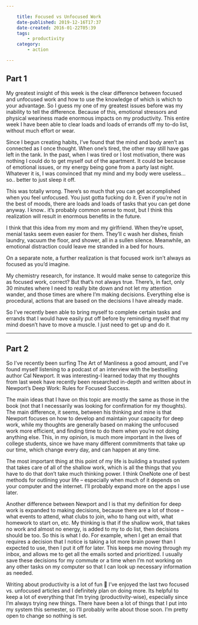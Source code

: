 ```yaml
---

    title: Focused vs Unfocused Work
    date-published: 2019-12-16T17:37
    date-created: 2016-01-22T05:39
    tags:
        - productivity
    category:
        - action

---
```


## Part 1

My greatest insight of this week is the clear difference between focused and unfocused work and how to use the knowledge of which is which to your advantage. So I guess my one of my greatest issues before was my inability to tell the difference. Because of this, emotional stressors and physical weariness made enormous impacts on my productivity. This entire week I have been able to clear loads and loads of errands off my to-do list, without much effort or wear.

Since I begun creating habits, I’ve found that the mind and body aren’t as connected as I once thought. When one’s tired, the other may still have gas left in the tank. In the past, when I was tired or I lost motivation, there was nothing I could do to get myself out of the apartment. It could be because of emotional issues, or my energy being gone from a party last night. Whatever it is, I was convinced that my mind and my body were useless… so.. better to just sleep it off.

This was totally wrong. There’s so much that you can get accomplished when you feel unfocused. You just gotta fucking do it. Even if you’re not in the best of moods, there are loads and loads of tasks that you can get done anyway. I know.. it’s probably common sense to most, but I think this realization will result in enormous benefits in the future.

I think that this idea from my mom and my girlfriend. When they’re upset, menial tasks seem even easier for them. They’ll c wash her dishes, finish laundry, vacuum the floor, and shower, all in a sullen silence. Meanwhile, an emotional distraction could leave me stranded in a bed for hours.

On a separate note, a further realization is that focused work isn’t always as focused as you’d imagine.

My chemistry research, for instance. It would make sense to categorize this as focused work, correct? But that’s not always true. There’s, in fact, only 30 minutes where I need to really bite down and not let my attention wander, and those times are where I’m making decisions. Everything else is procedural, actions that are based on the decisions I have already made.

So I’ve recently been able to bring myself to complete certain tasks and errands that I would have easily put off before by reminding myself that my mind doesn’t have to move a muscle. I just need to get up and do it.

---

## Part 2



So I’ve recently been surfing The Art of Manliness a good amount, and I’ve found myself listening to a podcast of an interview with the bestselling author Cal Newport. It was interesting-I learned today that my thoughts from last week have recently been researched in-depth and written about in Newport’s Deep Work: Rules for Focused Success.

The main ideas that I have on this topic are mostly the same as those in the book (not that I necessarily was looking for confirmation for my thoughts). The main difference, it seems, between his thinking and mine is that Newport focuses on how to develop and maintain your capacity for deep work, while my thoughts are generally based on making the unfocused work more efficient, and finding time to do them when you’re not doing anything else. This, in my opinion, is much more important in the lives of college students, since we have many different commitments that take up our time, which change every day, and can happen at any time.

The most important thing at this point of my life is building a trusted system that takes care of all of the shallow work, which is all the things that you have to do that don’t take much thinking power. I think OneNote one of best methods for outlining your life – especially when much of it depends on your computer and the internet. I’ll probably expand more on the apps I use later.

Another difference between Newport and I is that my definition for deep work is expanded to making decisions, because there are a lot of those – what events to attend, what clubs to join, who to hang out with, what homework to start on, etc. My thinking is that if the shallow work, that takes no work and almost no energy, is added to my to do list, then decisions should be too. So this is what I do. For example, when I get an email that requires a decision that I notice is taking a lot more brain power than I expected to use, then I put it off for later. This keeps me moving through my inbox, and allows me to get all the emails sorted and prioritized. I usually save these decisions for my commute or a time when I’m not working on any other tasks on my computer so that I can look up necessary information as needed.

Writing about productivity is a lot of fun 🙂 I’ve enjoyed the last two focused vs. unfocused articles and I definitely plan on doing more. Its helpful to keep a lot of everything that I’m trying (productivity-wise), especially since I’m always trying new things. There have been a lot of things that I put into my system this semester, so I’ll probably write about those soon. I’m pretty open to change so nothing is set.
